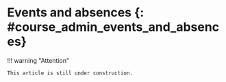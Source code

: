 # Events and absences {: #course_admin_events_and_absences}



!!! warning "Attention"

    This article is still under construction.


